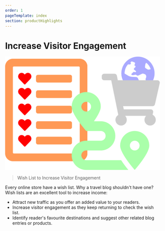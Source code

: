 ```yaml
---
order: 1
pageTemplate: index
section: productHighlights
---
```


# Increase Visitor Engagement

![Wish List Feature](../../../images/feature-wish-list.min.svg)

> Wish List to Increase Visitor Engagement

Every online store have a wish list. Why a travel blog shouldn't have one? Wish lists are an excellent tool to increase income:

- Attract new traffic as you offer an added value to your readers.
- Increase visitor engagement as they keep returning to check the wish list.
- Identify reader's favourite destinations and suggest other related blog entries or products.
<!--
[Read More](/wishlist-as-a-visitor-engagement-tool)
-->